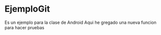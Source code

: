 # EjemploGit
Es un ejemplo para la clase de Android 
Aqui he gregado una nueva funcion para hacer pruebas
